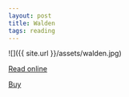 ```yaml
---
layout: post
title: Walden
tags: reading
---
```


![]({{ site.url }}/assets/walden.jpg)

[Read online](http://thoreau.eserver.org/walden00.html#toc)

[Buy](http://www.amazon.com/Walden-Civil-Disobedience-Henry-Thoreau/dp/0451532163/ref=sr_1_1?ie=UTF8&qid=1454434386&sr=8-1&keywords=walden)

